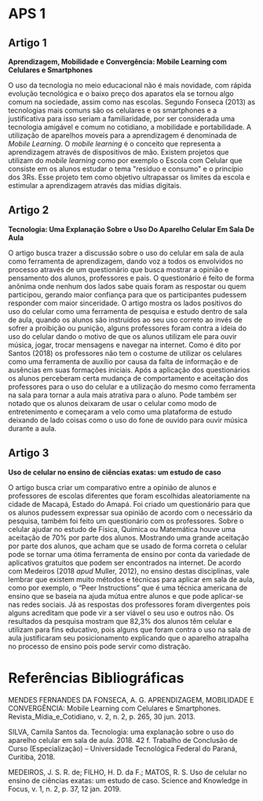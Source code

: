 # APS 1

## Artigo 1
**Aprendizagem, Mobilidade e Convergência: Mobile Learning com Celulares e Smartphones**

  O uso da tecnologia no meio educacional não é mais novidade, com rápida evolução tecnológica e o baixo preço dos aparatos ela se tornou algo comum na sociedade, assim como nas escolas. Segundo Fonseca (2013) as tecnologias mais comuns são os celulares e os smartphones e a justificativa para isso seriam a familiaridade, por ser considerada uma tecnologia amigável e comum no cotidiano, a mobilidade e portabilidade. A utilização de aparelhos moveis para a aprendizagem é denominada de *Mobile Learning*. O *mobile learning* é o conceito que representa a aprendizagem através de dispositivos de mão. Existem projetos que utilizam do *mobile learning* como por exemplo o Escola com Celular que consiste em os alunos estudar o tema "resíduo e consumo" e o princípio dos 3Rs. Esse projeto tem como objetivo ultrapassar os limites da escola e estimular a aprendizagem através das mídias digitais.
  
## Artigo 2
**Tecnologia: Uma Explanação Sobre o Uso Do Aparelho Celular Em Sala De Aula**

  O artigo busca trazer a discussão sobre o uso do celular em sala de aula como ferramenta de aprendizagem, dando voz a todos os envolvidos no processo através de um questionário que busca mostrar a opinião e pensamento dos alunos, professores e pais. O questionário é feito de forma anônima onde nenhum dos lados sabe quais foram as respostar ou quem participou, gerando maior confiança para que os participantes pudessem responder com maior sinceridade. O artigo mostra os lados positivos do uso do celular como uma ferramenta de pesquisa e estudo dentro de sala de aula, quando os alunos são instruídos ao seu uso correto ao invés de sofrer a proibição ou punição, alguns professores foram contra a ideia do uso do celular dando o motivo de que os alunos utilizam ele para ouvir música, jogar, trocar mensagens e navegar na internet. Como é dito por Santos (2018) os professores não tem o costume de utilizar os celulares como uma ferramenta de auxílio por causa da falta de informação e de ausências em suas formações iniciais. Após a aplicação dos questionários os alunos perceberam certa mudança de comportamento e aceitação dos professores para o uso do celular e a utilização do mesmo como ferramenta na sala para tornar a aula mais atrativa para o aluno. Pode também ser notado que os alunos deixaram de usar o celular como modo de entretenimento e começaram a velo como uma plataforma de estudo deixando de lado coisas como o uso do fone de ouvido para ouvir música durante a aula.
  
## Artigo 3
**Uso de celular no ensino de ciências exatas: um estudo de caso**

  O artigo busca criar um comparativo entre a opinião de alunos e professores de escolas diferentes que foram escolhidas aleatoriamente na cidade de Macapá, Estado do Amapá. Foi criado um questionário para que os alunos pudessem expressar sua opinião de acordo com o necessário da pesquisa, também foi feito um questionário com os professores. Sobre o celular ajudar no estudo de Física, Química ou Matemática houve uma aceitação de 70% por parte dos alunos. Mostrando uma grande aceitação por parte dos alunos, que acham que se usado de forma correta o celular pode se tornar uma ótima ferramenta de ensino por conta da variedade de aplicativos gratuitos que podem ser encontrados na internet. De acordo com Medeiros (2018 *apud* Muller, 2012), no ensino destas disciplinas, vale lembrar que existem muito métodos e técnicas para aplicar em sala de aula, como por exemplo, o “Peer Instructions” que é uma técnica americana de ensino que se baseia na ajuda mútua entre alunos e que pode aplicar-se nas redes sociais. Já as respostas dos professores foram divergentes pois alguns acreditam que pode vir a ser viável o seu uso e outros não. Os resultados da pesquisa mostram que 82,3% dos alunos têm celular e utilizam para fins educativo, pois alguns que foram contra o uso na sala de aula justificaram seu posicionamento explicando que o aparelho atrapalha no processo de ensino pois pode servir como distração.
  
# Referências Bibliográficas

MENDES FERNANDES DA FONSECA, A. G. APRENDIZAGEM, MOBILIDADE E CONVERGÊNCIA: Mobile Learning com Celulares e Smartphones. Revista_Mídia_e_Cotidiano, v. 2, n. 2, p. 265, 30 jun. 2013.

SILVA, Camila Santos da. Tecnologia: uma explanação sobre o uso do aparelho celular em sala de aula. 2018. 42 f. Trabalho de Conclusão de Curso (Especialização) – Universidade Tecnológica Federal do Paraná, Curitiba, 2018.

MEDEIROS, J. S. R. de; FILHO, H. D. da F.; MATOS, R. S. Uso de celular no ensino de ciências exatas: um estudo de caso. Science and Knowledge in Focus, v. 1, n. 2, p. 37, 12 jan. 2019.
